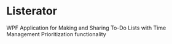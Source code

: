 # Listerator
WPF Application for Making and Sharing To-Do Lists with Time Management Prioritization functionality
